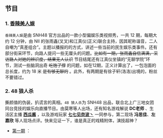 ## 节目

### 1. [香辣美人娱](https://www.bilibili.com/video/av23966338)

`香辣美人娱`是由 SNH48 官方出品的一款小型偏娱乐类视频秀，一共 12 期，每期大约 12 分钟，由 NII 的张雨鑫(叉叉)和江真仪(正义)联合主持，因其昵称谐音，二人自嘲为“真差组合”。主题以播报的的方式，讲述一些当前的民生娱乐类事件。还有部分街采环节，向路人提问一些无厘头的问题。<s>比如有一期，张雨鑫自信满满，采访路人对她的辨识度，结果无人认识</s> 节目结尾还有江真仪坐镇的“无聊学院”环节，测试一些脑洞出奇 <s>吃饱了撑</s> 的问题，如在12期，正义计算出了，一包泡面的总长度，约为 18 米 <s>是有够无聊的</s> 。此外，有两期是有徐子轩(洛洛)出境的，粉丝不要错过。

### 2. 48 狼人杀

撕颜值的伪装，扒谎言的真相。`48 狼人杀`为 SNH48 出品，联合北上广三地女团同台竞技的娱乐向直播节目。由莫寒等人出场，还有知名游戏解说 **DC老师** 、生活区主播  **[西瓜酱](https://space.bilibili.com/3680303?from=search&seid=11153580323782187177)** ，以及游戏玩家 **[七七见奈波丶](https://space.bilibili.com/201293?from=search&seid=16858984030081895429)** 一同参与，第二现场 **冯思佳**、**左嘉欣** 等人现场点评。快来见证一下，谁是真正的戏精附体，演技超神？

- [第一期](https://www.bilibili.com/video/av15281738) ：
